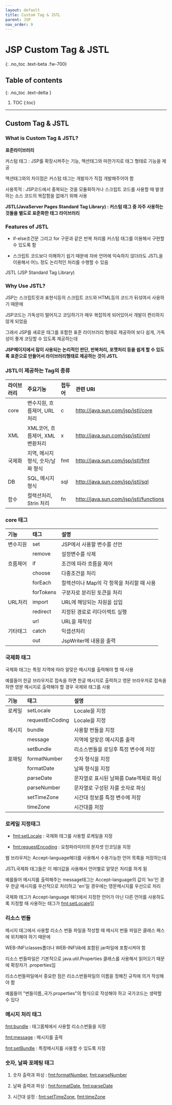 ```yaml
---
layout: default
title: Custom Tag & JSTL
parent: JSP
nav_order: 9
---
```


# JSP Custom Tag & JSTL
{: .no_toc .text-beta .fw-700}

## Table of contents
{: .no_toc .text-delta }

1. TOC
{:toc}

---

## Custom Tag & JSTL

### What is Custom Tag & JSTL?

**표준라이브러리**

커스텀 태그 : JSP를 확장시켜주는 기능, 액션태그와 마찬가지로 태그 형태로 기능을 제공

액션태그와의 차이점은 커스텀 태그는 개발자가 직접 개발해주어야 함

사용목적 : JSP코드에서 중복되는 것을 모듈화하거나 스크립트 코드를 사용할 때 발생하는 소스 코드의 복잡함을 없애기 위해 사용

**JSTL(JavaServer Pages Standard Tag Library) : 커스텀 태그 중 자주 사용하는 것들을 별도로 표준화한 태그 라이브러리**

### Features of JSTL

* if-else조건문 그리고 for 구문과 같은 반복 처리를 커스텀 태그를 이용해서 구현할 수 있도록 함

* 스크립트 코드보다 이해하기 쉽기 때문에 자바 언어에 익숙하지 않더라도 JSTL을 이용해서 어느 정도 논리적인 처리를 수행할 수 있음


JSTL (JSP Standard Tag Library)

### Why Use JSTL?

JSP는 스크립트릿과 표현식등의 스크립트 코드와 HTML등의 코드가 뒤섞여서 사용하기 때문에

JSP코드는 가독성이 떨어지고 코딩하기가 매우 복잡하게 되어있어서 개발이 편리하지 않게 되었음

그래서 JSP를 새로운 태그를 포함한 표준 라이브러리 형태로 제공하여 보다 쉽게, 가독성이 좋게 코딩할 수 있도록 제공하는데

**JSP페이지에서 많이 사용되는 논리적인 판단, 반복처리, 포맷처리 등을 쉽게 할 수 있도록 표준으로 만들어서 라이브러리형태로 제공하는 것이 JSTL**

### JSTL이 제공하는 Tag의 종류

| 라이브러리 | 주요기능 						| 접두어    | 관련 URI 								|	 
|:-----------|:---------------------------------|:----------|:--------------------------------------|
| core 		 | 변수지원, 흐름제어, URL처리 	    | c 		| http://java.sun.com/jsp/jstl/core 	|
| XML  		 | XML코어, 흐름제어, XML 변환처리  | x 		| http://java.sun.com/jsp/jstl/xml 		|
| 국제화	 | 지역, 메시지형식, 숫자/날짜 형식 | fmt 		| http://java.sun.com/jsp/jstl/fmt 		|
| DB   		 | SQL, 메시지 형식 				| sql 		| http://java.sun.com/jsp/jstl/sql 		|
| 함수 		 | 컬렉션처리, Strin 처리 			| fn  		| http://java.sun.com/jsp/jstl/functions|

### core 태그

| 기능 			 | 태그 	 | 설명 										|
|:---------------|:----------|:---------------------------------------------|
| 변수지원		 | set 		 | JSP에서 사용할 변수를 선언 					|
|				 | remove 	 | 설정변수를 삭제 								|
| 흐름제어 		 | if  		 | 조건에 따라 흐름을 제어						|
|				 | choose 	 | 다중조건을 처리								|
|				 | forEach 	 | 컬렉션이나 Map의 각 항목을 처리할 때 사용	|
|				 | forTokens | 구분자로 분리된 토큰을 처리 					|
| URL처리 		 | import	 | URL에 해당되는 자원을 삽입					|
| 				 | redirect  | 지정된 경로로 리다이렉트 실행 				|
| 				 | url 		 | URL을 재작성 								|
| 기타태그 		 | catch 	 | 익셉션처리									|
| 				 | out 		 | JspWriter에 내용을 출력 						|

### 국제화 태그

국제화 태그는 특정 지역에 따라 알맞은 메시지를 출력해야 할 때 사용

예를들어 한글 브라우저로 접속을 하면 한글 메시지로 출력하고 영문 브라우저로 접속을 하면 영문 메시지로 출력해야 할 경우 국제와 태그를 사용
  
| 기능 			 | 태그 	 		| 설명 											|
|:---------------|:-----------------|:----------------------------------------------|
| 로케일		 | setLocale 		| Locale을 지정									|
|       		 | requestEnCoding  | Locale을 지정									|
| 메시지		 | bundle 			| 사용할 번들을 지정 							|
|            	 | message  		| 지역에 알맞은 메시지를 출력					|
|            	 | setBundle  		| 리소스번들을 로딩후 특정 변수에 저장			|
| 포매팅		 | formatNumber 	| 숫자 형식을 지정								|
|        		 | formatDate 		| 날짜 형식을 지정								|
| 			 	 | parseDate 		| 문자열로 표시된 날짜를 Date객체로 파싱 		|
| 			 	 | parseNumber  	| 문자열로 구성된 자를 숫자로 파싱 				|
| 				 | setTimeZone 		| 시간대 정보를 특정 변수에 저장				|
| 				 | timeZone 		| 시간대를 저장									|

### 로케일 지정태그

* <fmt:setLocale> : 국제화 태그를 사용할 로케일을 지정

* <fmt:requestEncoding> : 요청파라미터의 문자셋 인코딩을 지정

웹 브라우저는 Accept-language헤더를 사용해서 수용가능한 언어 목록을 저장하는데 

JSTL국제화 태그들은 이 헤더값을 사용해서 언어별로 알맞은 처리를 하게 됨

예를들어 메시지를 출력해주는 message태그는 Accept-language의 값이 'ko'인 경우 한글 메시지를 우선적으로 처리하고 'en'일 경우에는 영문메시지를 우선으로 처리

국제화 태그가 Accept-language 헤더에서 지정한 언어가 아닌 다른 언어를 사용하도록 지정할 때 사용하는 태그가 <fmt:setLocale>임

### 리소스 번들

메시지 태그에서 사용할 리소스 번들 파일을 작성할 때 메시지 번들 파일은 클래스 패스에 위치해야 하기 때문에 

WEB-INF\classes폴더나 WEB-INF\lib에 포함된 jar파일에 포함시켜야 함

리소스 번들파일은 기본적으로 java.util.Properties 클래스를 사용해서 읽어오기 때문에 확장자가 .properties임

리소스번들파일에서 중요한 점은 리소스번들파일의 이름을 정해진 규칙에 의거 작성해야 함

예를들어 "번들이름_국가.properties"의 형식으로 작성해야 하고 국가코드는 생략할 수 있다

### 메시지 처리 태그

<fmt:bundle> : 태그몸체에서 사용할 리소스번들을 지정 

<fmt:message> : 메시지를 출력

<fmt:setBundle> : 특정메시지를 사용할 수 있도록 지정

### 숫자, 날짜 포메팅 태그

1. 숫자 출력과 파싱 : <fmt:formatNumber>, <fmt:parseNumber>

2. 날짜 출력과 파싱 : <fmt:formatDate>, <fmt:parseDate>

3. 시간대 설정 : <fmt:setTimeZone>, <fmt:timeZone>
